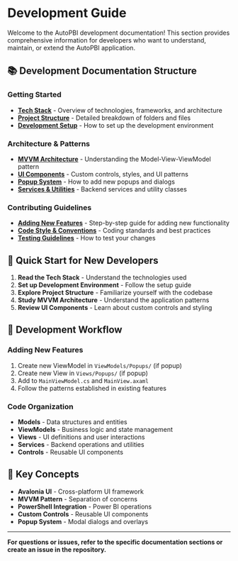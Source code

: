 # Development Guide

Welcome to the AutoPBI development documentation! This section provides comprehensive information for developers who want to understand, maintain, or extend the AutoPBI application.

## 📚 Development Documentation Structure

### Getting Started
- **[Tech Stack](tech-stack.md)** - Overview of technologies, frameworks, and architecture
- **[Project Structure](project-structure.md)** - Detailed breakdown of folders and files
- **[Development Setup](development-setup.md)** - How to set up the development environment

### Architecture & Patterns
- **[MVVM Architecture](mvvm-architecture.md)** - Understanding the Model-View-ViewModel pattern
- **[UI Components](ui-components.md)** - Custom controls, styles, and UI patterns
- **[Popup System](popup-system.md)** - How to add new popups and dialogs
- **[Services & Utilities](services-utilities.md)** - Backend services and utility classes

### Contributing Guidelines
- **[Adding New Features](adding-features.md)** - Step-by-step guide for adding new functionality
- **[Code Style & Conventions](code-style.md)** - Coding standards and best practices
- **[Testing Guidelines](testing-guidelines.md)** - How to test your changes

## 🚀 Quick Start for New Developers

1. **Read the Tech Stack** - Understand the technologies used
2. **Set up Development Environment** - Follow the setup guide
3. **Explore Project Structure** - Familiarize yourself with the codebase
4. **Study MVVM Architecture** - Understand the application patterns
5. **Review UI Components** - Learn about custom controls and styling

## 🔧 Development Workflow

### Adding New Features
1. Create new ViewModel in `ViewModels/Popups/` (if popup)
2. Create new View in `Views/Popups/` (if popup)
3. Add to `MainViewModel.cs` and `MainView.axaml`
4. Follow the patterns established in existing features

### Code Organization
- **Models** - Data structures and entities
- **ViewModels** - Business logic and state management
- **Views** - UI definitions and user interactions
- **Services** - Backend operations and utilities
- **Controls** - Reusable UI components

## 📖 Key Concepts

- **Avalonia UI** - Cross-platform UI framework
- **MVVM Pattern** - Separation of concerns
- **PowerShell Integration** - Power BI operations
- **Custom Controls** - Reusable UI components
- **Popup System** - Modal dialogs and overlays

---

**For questions or issues, refer to the specific documentation sections or create an issue in the repository.** 